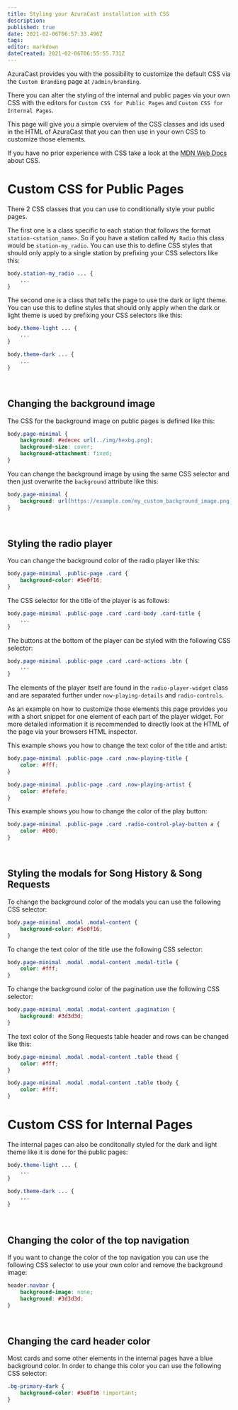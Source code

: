 ```yaml
---
title: Styling your AzuraCast installation with CSS
description: 
published: true
date: 2021-02-06T06:57:33.496Z
tags: 
editor: markdown
dateCreated: 2021-02-06T06:55:55.731Z
---
```


AzuraCast provides you with the possibility to customize the default CSS via the `Custom Branding` page at `/admin/branding`.

There you can alter the styling of the internal and public pages via your own CSS with the editors for `Custom CSS for Public Pages` and `Custom CSS for Internal Pages`.

This page will give you a simple overview of the CSS classes and ids used in the HTML of AzuraCast that you can then use in your own CSS to customize those elements.

If you have no prior experience with CSS take a look at the [MDN Web Docs](https://developer.mozilla.org/en-US/docs/Web/CSS) about CSS.

# Custom CSS for Public Pages

There 2 CSS classes that you can use to conditionally style your public pages.

The first one is a class specific to each station that follows the format `station-<station_name>`. So if you have a station called `My Radio` this class would be `station-my_radio`. You can use this to define CSS styles that should only apply to a single station by prefixing your CSS selectors like this:

```css
body.station-my_radio ... {
    ...
}
```

The second one is a class that tells the page to use the dark or light theme.
You can use this to define styles that should only apply when the dark or light theme is used by prefixing your CSS selectors like this:

```css
body.theme-light ... {
    ...
}

body.theme-dark ... {
    ...
}
```

<br>

## Changing the background image

The CSS for the background image on public pages is defined like this:

```css
body.page-minimal {
    background: #edecec url(../img/hexbg.png);
    background-size: cover;
    background-attachment: fixed;
}
```

You can change the background image by using the same CSS selector and then just overwrite the `background` attribute like this:

```css
body.page-minimal {
    background: url(https://example.com/my_custom_background_image.png);
}
```

<br>

## Styling the radio player

You can change the background color of the radio player like this:

```css
body.page-minimal .public-page .card {
    background-color: #5e0f16;
}
```

The CSS selector for the title of the player is as follows:

```css
body.page-minimal .public-page .card .card-body .card-title {
    ...
}
```

The buttons at the bottom of the player can be styled with the following CSS selector:

```css
body.page-minimal .public-page .card .card-actions .btn {
    ...
}
```

The elements of the player itself are found in the `radio-player-widget` class and are separated further under `now-playing-details` and `radio-controls`.

As an example on how to customize those elements this page provides you with a short snippet for one element of each part of the player widget. For more detailed information it is recommended to directly look at the HTML of the page via your browsers HTML inspector.

This example shows you how to change the text color of the title and artist:

```css
body.page-minimal .public-page .card .now-playing-title {
    color: #fff;
}

body.page-minimal .public-page .card .now-playing-artist {
    color: #fefefe;
}
```

This example shows you how to change the color of the play button:

```css
body.page-minimal .public-page .card .radio-control-play-button a {
    color: #000;
}
```

<br>

## Styling the modals for Song History & Song Requests

To change the background color of the modals you can use the following CSS selector:

```css
body.page-minimal .modal .modal-content {
    background-color: #5e0f16;
}
```

To change the text color of the title use the following CSS selector:

```css
body.page-minimal .modal .modal-content .modal-title {
    color: #fff;
}
```

To change the background color of the pagination use the following CSS selector:

```css
body.page-minimal .modal .modal-content .pagination {
    background: #3d3d3d;
}
```

The text color of the Song Requests table header and rows can be changed like this:

```css
body.page-minimal .modal .modal-content .table thead {
    color: #fff;
}

body.page-minimal .modal .modal-content .table tbody {
    color: #fff;
}
```


# Custom CSS for Internal Pages

The internal pages can also be conditonally styled for the dark and light theme like it is done for the public pages:

```css
body.theme-light ... {
    ...
}

body.theme-dark ... {
    ...
}
```

<br>

## Changing the color of the top navigation

If you want to change the color of the top navigation you can use the following CSS selector to use your own color and remove the background image:

```css
header.navbar {
    background-image: none;
    background: #3d3d3d;
}
```

<br>

## Changing the card header color

Most cards and some other elements in the internal pages have a blue background color. In order to change this color you can use the following CSS selector:

```css
.bg-primary-dark {
    background-color: #5e0f16 !important;
}
```